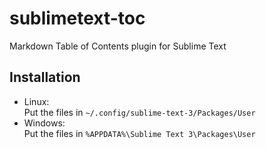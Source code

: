 # sublimetext-toc
Markdown Table of Contents plugin for Sublime Text


## Installation
* Linux:<br>Put the files in `~/.config/sublime-text-3/Packages/User`
* Windows:<br>Put the files in `%APPDATA%\Sublime Text 3\Packages\User`
